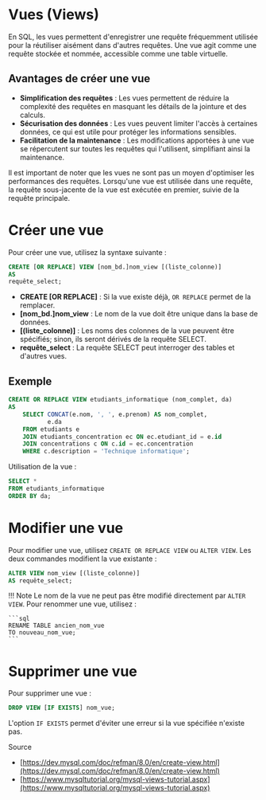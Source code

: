 # Vues (Views)

En SQL, les vues permettent d'enregistrer une requête fréquemment utilisée pour la réutiliser aisément dans d'autres requêtes. Une vue agit comme une requête stockée et nommée, accessible comme une table virtuelle.

## Avantages de créer une vue

- **Simplification des requêtes** : Les vues permettent de réduire la complexité des requêtes en masquant les détails de la jointure et des calculs.
- **Sécurisation des données** : Les vues peuvent limiter l'accès à certaines données, ce qui est utile pour protéger les informations sensibles.
- **Facilitation de la maintenance** : Les modifications apportées à une vue se répercutent sur toutes les requêtes qui l'utilisent, simplifiant ainsi la maintenance.

Il est important de noter que les vues ne sont pas un moyen d'optimiser les performances des requêtes. Lorsqu'une vue est utilisée dans une requête, la requête sous-jacente de la vue est exécutée en premier, suivie de la requête principale.

# Créer une vue

Pour créer une vue, utilisez la syntaxe suivante :

```sql
CREATE [OR REPLACE] VIEW [nom_bd.]nom_view [(liste_colonne)]
AS
requête_select;
```

- **CREATE [OR REPLACE]** : Si la vue existe déjà, `OR REPLACE` permet de la remplacer.
- **[nom_bd.]nom_view** : Le nom de la vue doit être unique dans la base de données.
- **[(liste_colonne)]** : Les noms des colonnes de la vue peuvent être spécifiés; sinon, ils seront dérivés de la requête SELECT.
- **requête_select** : La requête SELECT peut interroger des tables et d'autres vues.

## Exemple

```sql
CREATE OR REPLACE VIEW etudiants_informatique (nom_complet, da)
AS 
    SELECT CONCAT(e.nom, ', ', e.prenom) AS nom_complet,
           e.da
    FROM etudiants e
    JOIN etudiants_concentration ec ON ec.etudiant_id = e.id
    JOIN concentrations c ON c.id = ec.concentration
    WHERE c.description = 'Technique informatique';
```

Utilisation de la vue :

```sql
SELECT * 
FROM etudiants_informatique
ORDER BY da;
```

# Modifier une vue

Pour modifier une vue, utilisez `CREATE OR REPLACE VIEW` ou `ALTER VIEW`. Les deux commandes modifient la vue existante :

```sql
ALTER VIEW nom_view [(liste_colonne)]
AS requête_select;
```

!!! Note
    Le nom de la vue ne peut pas être modifié directement par `ALTER VIEW`. Pour renommer une vue, utilisez :

    ```sql
    RENAME TABLE ancien_nom_vue 
    TO nouveau_nom_vue;
    ```

# Supprimer une vue

Pour supprimer une vue :

```sql
DROP VIEW [IF EXISTS] nom_vue;
```

L'option `IF EXISTS` permet d'éviter une erreur si la vue spécifiée n'existe pas.

Source

- [https://dev.mysql.com/doc/refman/8.0/en/create-view.html](https://dev.mysql.com/doc/refman/8.0/en/create-view.html)
- [https://www.mysqltutorial.org/mysql-views-tutorial.aspx](https://www.mysqltutorial.org/mysql-views-tutorial.aspx)